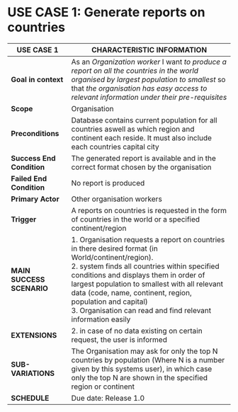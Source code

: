 # USE CASE 1: Generate reports on countries

| USE CASE 1                | CHARACTERISTIC INFORMATION                                                                                                                                                                                                                                                                                                                                                         |
|---------------------------|------------------------------------------------------------------------------------------------------------------------------------------------------------------------------------------------------------------------------------------------------------------------------------------------------------------------------------------------------------------------------------| 
| **Goal in context**       | As an *Organization worker* I want *to produce a report on all the countries in the world organised by largest population to smallest* so that *the organisation has easy access to relevant information under their pre-requisites*                                                                                                                                               |
| **Scope**                 | Organisation                                                                                                                                                                                                                                                                                                                                                                       |
| **Preconditions**         | Database contains current population for all countries aswell as which region and continent each reside. It must also include each countries capital city                                                                                                                                                                                                                          |
| **Success End Condition** | The generated report is available and in the correct format chosen by the organisation                                                                                                                                                                                                                                                                                             |
| **Failed End Condition**  | No report is produced                                                                                                                                                                                                                                                                                                                                                              |
| **Primary Actor**         | Other organisation workers                                                                                                                                                                                                                                                                                                                                                         |
| **Trigger**               | A reports on countries is requested in the form of countries in the world or a specified continent/region                                                                                                                                                                                                                                                                          |
| **MAIN SUCCESS SCENARIO** | 1. Organisation requests a report on countries in there desired format (in World/continent/region). <br> 2. system finds all countries within specified conditions and displays them in order of largest population to smallest with all relevant data (code, name, continent, region, population and capital)  <br> 3. Organisation can read and find relevant information easily |
| **EXTENSIONS**            | 2. in case of no data existing on certain request, the user is informed                                                                                                                                                                                                                                                                                                            |
| **SUB-VARIATIONS**        | The Organisation may ask for only the top N countries by population (Where N is a number given by this systems user), in which case only the top N are shown in the specified region or continent                                                                                                                                                                                  |
| **SCHEDULE**              | Due date: Release 1.0                                                                                                                                                                                                                                                                                                                                                              |